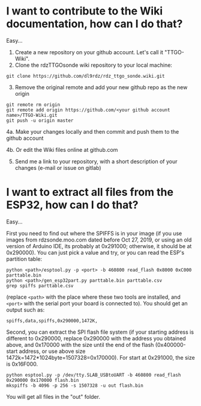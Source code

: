 # I want to contribute to the Wiki documentation, how can I do that?

Easy...

1. Create a new repository on your github account. Let's call it "TTGO-Wiki".
2. Clone the rdzTTGOsonde wiki repository to your local machine:
```
git clone https://github.com/dl9rdz/rdz_ttgo_sonde.wiki.git
```
3. Remove the original remote and add your new github repo as the new origin
```
git remote rm origin
git remote add origin https://github.com/<your github account name>/TTGO-Wiki.git
git push -u origin master
```
4a. Make your changes locally and then commit and push them to the github account

4b. Or edit the Wiki files online at github.com

5. Send me a link to your repository, with a short description of your changes (e-mail or issue on gitlab)



# I want to extract all files from the ESP32, how can I do that?

Easy...

First you need to find out where the SPIFFS is in your image (if you use images from rdzsonde.moo.com dated before Oct 27, 2019, or using an old version of Arduino IDE, its probably at 0x291000; otherwise, it should be at 0x290000).  You can just pick a value and try, or you can read the ESP's partition table:

```
python <path>/esptool.py -p <port> -b 460800 read_flash 0x8000 0xC000 parttable.bin
python <path>/gen_esp32part.py parttable.bin parttable.csv
grep spiffs parttable.csv
```
(replace `<path>` with the place where these two tools are installed, and `<port>` with the serial port your board is connected to). You should get an output such as:
```
spiffs,data,spiffs,0x290000,1472K,
```

Second, you can extract the SPI flash file system (if your starting address is different to 0x290000, replace 0x290000 with the address you obtained above, and 0x170000 with the size until the end of the flash (0x400000-start address, or use above size 1472k=1472*1024byte=1507328=0x170000). For start at 0x291000, the size is 0x16F000.
```
python esptool.py -p /dev/tty.SLAB_USBtoUART -b 460800 read_flash 0x290000 0x170000 flash.bin
mkspiffs -b 4096 -p 256 -s 1507328 -u out flash.bin
```
You will get all files in the "out" folder.